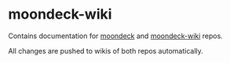 # moondeck-wiki

Contains documentation for [moondeck](https://github.com/FrogTheFrog/moondeck) and [moondeck-wiki](https://github.com/FrogTheFrog/moondeck-buddy) repos.

All changes are pushed to wikis of both repos automatically.
